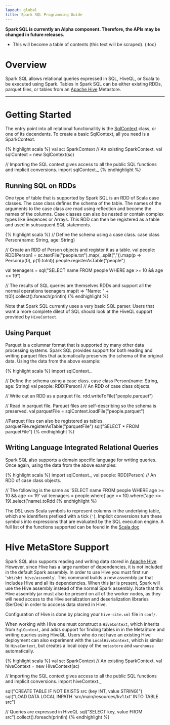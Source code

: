 ```yaml
---
layout: global
title: Spark SQL Programming Guide
---
```

**Spark SQL is currently an Alpha component. Therefore, the APIs may be changed in future releases.**

* This will become a table of contents (this text will be scraped).
{:toc}

# Overview
Spark SQL allows relational queries expressed in SQL, HiveQL, or Scala to be executed using
Spark. Tables in Spark SQL can be either existing RDDs, parquet files, or tables from an
[Apache Hive](http://hive.apache.org/) Metastore.

***************************************************************************************************

# Getting Started

The entry point into all relational functionallity is the
[SqlContext](api/sql/core/index.html#org.apache.spark.sql.SqlContext) class, or one of its
decendents.  To create a basic SqlContext, all you need is a SparkContext.

{% highlight scala %}
val sc: SparkContext // An existing SparkContext.
val sqlContext = new SqlContext(sc)

// Importing the SQL context gives access to all the public SQL functions and implicit conversions.
import sqlContext._
{% endhighlight %}

## Running SQL on RDDs
One type of table that is supported by Spark SQL is an RDD of Scala case classes.  The case class
defines the schema of the table.  The names of the arguments to the case class are read using
reflection and become the names of the columns. Case classes can also be nested or contain complex
types like Seqences or Arrays. This RDD can then be registered as a table and used in subsuquent SQL
statements.

{% highlight scala %}
// Define the schema using a case class.
case class Person(name: String, age: String)

// Create an RDD of Person objects and register it as a table.
val people: RDD[Person] = sc.textFile("people.txt").map(_.split(",")).map(p => Person(p(0), p(1).toInt))
people.registerAsTable("people")

val teenagers = sql("SELECT name FROM people WHERE age >= 10 && age <= 19")

// The results of SQL queries are themselves RDDs and support all the normal operations
teenagers.map(t => "Name: " + t(0)).collect().foreach(println)
{% endhighlight %}

Note that Spark SQL currently uses a very basic SQL parser.  Users that want a more complete dilect
of SQL should look at the HiveQL support provided by `HiveContext`.

## Using Parquet

Parquet is a columnar format that is supported by many other data processing systems.  Spark SQL
provides support for both reading and writing parquet files that automatically preserves the schema
of the original data.  Using the data from the above example:

{% highlight scala %}
import sqlContext._

// Define the schema using a case class.
case class Person(name: String, age: String)
val people: RDD[Person] // An RDD of case class objects.

// Write out an RDD as a parquet file.
rdd.writeToFile("people.parquet")

// Read in parquet file.  Parquet files are self-describing so the schema is preserved.
val parquetFile = sqlContext.loadFile("people.parquet")

//Parquet files can also be registered as tables.
parquetFile.registerAsTable("parquetFile")
sql("SELECT * FROM parquetFile")
{% endhighlight %}

## Writing Language Integrated Relational Queries

Spark SQL also supports a domain specific language for writing queries.  Once again,
using the data from the above examples:

{% highlight scala %}
import sqlContext._
val people: RDD[Person] // An RDD of case class objects.

// The following is the same as 'SELECT name FROM people WHERE age >= 10 && age <= 19'
val teenagers = people.where('age >= 10).where('age <= 19).select('name).toRdd
{% endhighlight %}

The DSL uses Scala symbols to represent columns in the underlying table, which are identifiers
prefixed with a tick (`'`).  Implicit conversions turn these symbols into expressions that are
evaluated by the SQL execution engine.  A full list of the functions supported can be found in the
[Scala doc](api/sql/catalyst/org/apache/spark/sql/catalyst/dsl/package$$LogicalPlanFunctions.html)

<!-- TODO: Include the table of operations here. -->

# Hive MetaStore Support

Spark SQL also supports reading and writing data stored in [Apache Hive](http://hive.apache.org/). However, since Hive has a
large number of dependencies, it is not included in the default Spark assembly.  In order to use
Hive you must first run '`sbt/sbt hive/assembly`'.  This command builds a new assembly jar that includes
Hive and all its dependencies.  When this jar is present, Spark will use the Hive assembly instead
of the normal Spark assembly.  Note that this Hive assembly jar must also be present on all of the
worker nodes, as they will need access to the Hive serialization and deserialization libraries
(SerDes) in order to acccess data stored in Hive.

Configuration of Hive is done by placing your `hive-site.xml` file in `conf/`.

When working with Hive one must construct a `HiveContext`, which inherits from `SqlContext`, and
adds support for finding tables in in the MetaStore and writing queries using HiveQL. Users who do
not have an existing Hive deployment can also experiment with the `LocalHiveContext`,
which is similar to `HiveContext`, but creates a local copy of the `metastore` and `warehouse`
automatically.

{% highlight scala %}
val sc: SparkContext // An existing SparkContext.
val hiveContext = new HiveContext(sc)

// Importing the SQL context gives access to all the public SQL functions and implicit conversions.
import hiveContext._

sql("CREATE TABLE IF NOT EXISTS src (key INT, value STRING)")
sql("LOAD DATA LOCAL INPATH 'src/main/resources/kv1.txt' INTO TABLE src")

// Queries are expressed in HiveQL
sql("SELECT key, value FROM src").collect().foreach(println)
{% endhighlight %}